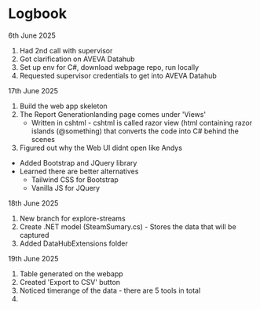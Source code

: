 # Logbook

6th June 2025
1. Had 2nd call with supervisor
2. Got clarification on AVEVA Datahub
3. Set up env for C#, download webpage repo, run locally
4. Requested supervisor credentials to get into AVEVA Datahub

17th June 2025
1. Build the web app skeleton
2. The Report Generationlanding page comes under 'Views'
   - Written in cshtml - cshtml is called razor view (html containing razor islands (@something) that converts the code into C# behind the scenes
3. Figured out why the Web UI didnt open like Andys
  - Added Bootstrap and JQuery library
  - Learned there are better alternatives
      - Tailwind CSS for Bootstrap
      - Vanilla JS for JQuery
        
18th June 2025
1. New branch for explore-streams
2. Create .NET model (SteamSumary.cs) - Stores the data that will be captured
3. Added DataHubExtensions folder

19th June 2025
1. Table generated on the webapp
2. Created 'Export to CSV' button
3. Noticed timerange of the data - there are 5 tools in total
4. 
